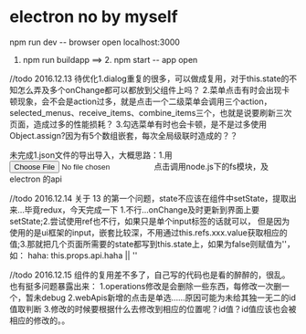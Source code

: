 # electron no by myself
npm run dev -- browser open localhost:3000
1. npm run buildapp ==> 2. npm start -- app open

//todo 2016.12.13 
待优化1.dialog重复的很多，可以做成复用，对于this.state的不知怎么弄及多个onChange都可以都放到父组件上吗？
2.菜单点击有时会出现卡顿现象，会不会是action过多，就是点击一个二级菜单会调用三个action，selected_menus、receive_items、combine_items三个，也就是说要刷新三次页面，造成过多的性能损耗？
3.勾选菜单有时也会卡顿，是不是过多使用Object.assign?因为有5个数组嵌套，每次全局级联时造成的？？

未完成1.json文件的导出导入，大概思路：1.用<input type='file'>点击调用node.js下的fs模块，及electron 的api

//todo 2016.12.14
关于 13 的第一个问题，state不应该在组件中setState，提取出来…毕竟redux，今天完成一下  1.不行…onChange及时更新到界面上要setState;2.尝试使用ref也不行，如果只是单个input标签的话就可以，
但是因为使用的是ui框架的input，嵌套比较深，不用通过this.refs.xxx.value获取相应的值;3.那就把几个页面所需要的state都写到this.state上，如果为false则赋值为''，
如： haha: this.props.api.haha || ''

//todo 2016.12.15
组件的复用差不多了，自己写的代码也是看的醉醉的，很乱。也有挺多问题暴露出来：
1.operations修改是会删除一些东西，每修改一次删一个，暂未debug
2.webApis新增的点击是单选……原因可能为未给其独一无二的id值取判断
3.修改的时候要根据什么去修改到相应的位置呢？id值？id值应该也会被相应的修改的。。

